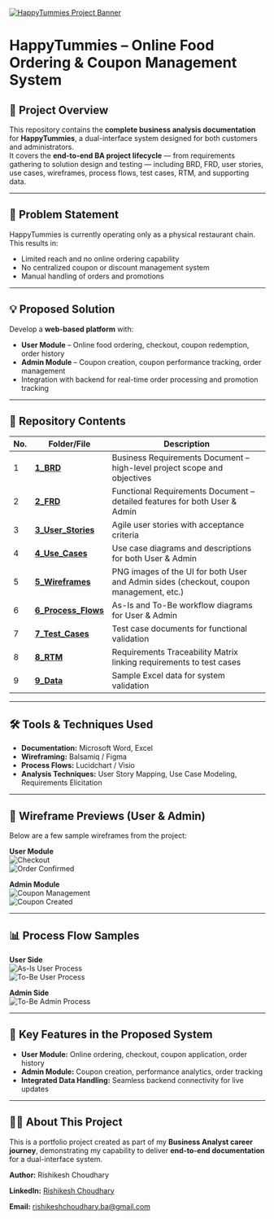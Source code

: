 [![HappyTummies Project Banner](5_Wireframes/HappyTummies_Banner.png)](5_Wireframes/HappyTummies_Banner.png)

# HappyTummies – Online Food Ordering & Coupon Management System

## 📌 Project Overview
This repository contains the **complete business analysis documentation** for **HappyTummies**, a dual-interface system designed for both customers and administrators.  
It covers the **end-to-end BA project lifecycle** — from requirements gathering to solution design and testing — including BRD, FRD, user stories, use cases, wireframes, process flows, test cases, RTM, and supporting data.

---

## 🏦 Problem Statement
HappyTummies is currently operating only as a physical restaurant chain. This results in:
- Limited reach and no online ordering capability
- No centralized coupon or discount management system
- Manual handling of orders and promotions

---

## 💡 Proposed Solution
Develop a **web-based platform** with:
- **User Module** – Online food ordering, checkout, coupon redemption, order history  
- **Admin Module** – Coupon creation, coupon performance tracking, order management  
- Integration with backend for real-time order processing and promotion tracking

---

## 📂 Repository Contents

| No. | Folder/File | Description |
|-----|-------------|-------------|
| 1 | [**1_BRD**](1_BRD/) | Business Requirements Document – high-level project scope and objectives |
| 2 | [**2_FRD**](2_FRD/) | Functional Requirements Document – detailed features for both User & Admin |
| 3 | [**3_User_Stories**](3_User_Stories/) | Agile user stories with acceptance criteria |
| 4 | [**4_Use_Cases**](4_Use_Cases/) | Use case diagrams and descriptions for both User & Admin |
| 5 | [**5_Wireframes**](5_Wireframes/) | PNG images of the UI for both User and Admin sides (checkout, coupon management, etc.) |
| 6 | [**6_Process_Flows**](6_Process_Flows/) | As-Is and To-Be workflow diagrams for User & Admin |
| 7 | [**7_Test_Cases**](7_Test_Cases/) | Test case documents for functional validation |
| 8 | [**8_RTM**](8_RTM/) | Requirements Traceability Matrix linking requirements to test cases |
| 9 | [**9_Data**](9_Data/) | Sample Excel data for system validation |

---

## 🛠 Tools & Techniques Used
- **Documentation:** Microsoft Word, Excel  
- **Wireframing:** Balsamiq / Figma  
- **Process Flows:** Lucidchart / Visio  
- **Analysis Techniques:** User Story Mapping, Use Case Modeling, Requirements Elicitation

---

## 📸 Wireframe Previews (User & Admin)
Below are a few sample wireframes from the project:

**User Module**  
![Checkout](5_Wireframes/Wireframe_1_User%20(Checkout).png)  
![Order Confirmed](5_Wireframes/Wireframe_2_User%20(Order_Confirmed).png)  

**Admin Module**  
![Coupon Management](5_Wireframes/Wireframe_5_Admin%20(Coupon_Management).png)  
![Coupon Created](5_Wireframes/Wireframe_8_Admin%20(Coupon_Created).png)  

---

## 📊 Process Flow Samples
**User Side**  
![As-Is User Process](6_Process_Flows/As-Is%20Process%20(User).png)  
![To-Be User Process](6_Process_Flows/To-Be%20Process%20(User).png)  

**Admin Side**  
![To-Be Admin Process](6_Process_Flows/To-Be%20Process%20(Admin).png)  

---

## 🎯 Key Features in the Proposed System
- **User Module:** Online ordering, checkout, coupon application, order history  
- **Admin Module:** Coupon creation, performance analytics, order tracking  
- **Integrated Data Handling:** Seamless backend connectivity for live updates

---

## 👩‍💼 About This Project
This is a portfolio project created as part of my **Business Analyst career journey**, demonstrating my capability to deliver **end-to-end documentation** for a dual-interface system.

**Author:** Rishikesh Choudhary  

**LinkedIn:** [Rishikesh Choudhary](https://www.linkedin.com/in/rishikesh-choudhary-ba-166100377)  

**Email:** rishikeshchoudhary.ba@gmail.com  
